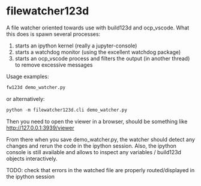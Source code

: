 # filewatcher123d
A file watcher oriented towards use with build123d and ocp_vscode. What this does is spawn several processes:

1. starts an ipython kernel (really a jupyter-console)
2. starts a watchdog monitor (using the excellent watchdog package)
3. starts an ocp_vscode process and filters the output (in another thread) to remove excessive messages

Usage examples:
```py
fw123d demo_watcher.py
```

or alternatively:
```py
python -m filewatcher123d.cli demo_watcher.py
```

Then you need to open the viewer in a browser, should be something like http://127.0.0.1:3939/viewer

From there when you save demo_watcher.py, the watcher should detect any changes and rerun the code in the ipython session.
Also, the ipython console is still available and allows to inspect any variables / build123d objects interactively.

TODO: check that errors in the watched file are properly routed/displayed in the ipython session

